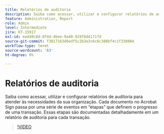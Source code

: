 ```yaml
---
title: Relatórios de auditoria
description: Saiba como acessar, utilizar e configurar relatórios de auditoria para atender às necessidades da sua organização
feature: Administration, Report
role: Admin
level: Intermediate
jira: KT-15917
exl-id: eed40c8d-8f4d-4bee-9a40-929f8d4171fd
source-git-commit: f3017163d6edf5c2b3e3c6c6c388bf4c1f338084
workflow-type: tm+mt
source-wordcount: '63'
ht-degree: 0%

---
```


# Relatórios de auditoria

Saiba como acessar, utilizar e configurar relatórios de auditoria para atender às necessidades da sua organização. Cada documento no Acrobat Sign passa por uma série de eventos em “etapas” que definem o progresso de uma transação. Essas etapas são documentadas detalhadamente em um relatório de auditoria para cada transação.

>[!VIDEO](https://video.tv.adobe.com/v/3432661?quality=12&learn=on&hidetitle=true)

